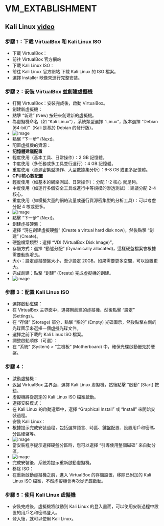 # VM_EXTABLISHMENT
## Kali Linux [video]()
### 步驟 1：下載 VirtualBox 和 Kali Linux ISO
- 下載 VirtualBox：
- 前往 VirtualBox 官方網站 
- 下載 Kali Linux ISO：
- 前往 Kali Linux 官方網站 下載 Kali Linux 的 ISO 檔案。
- 選擇 Installer 映像來進行完整安裝。
### 步驟 2：安裝 VirtualBox 並創建虛擬機
- 打開 VirtualBox：安裝完成後，啟動 VirtualBox。
- 創建新虛擬機：
- 點擊 “新建” (New) 按鈕來創建新的虛擬機。
- 為虛擬機命名（如 “Kali Linux”），系統類型選擇 “Linux”，版本選擇 “Debian (64-bit)”（Kali 是基於 Debian 的發行版）。
- ![image](https://github.com/user-attachments/assets/202c03cb-0e36-413b-b54c-9345b31c4201)
- 點擊 “下一步” (Next)。
- 配置虛擬機的資源：
- **記憶體建議配置**
- 輕度使用（基本工具、日常操作）：2 GB 記憶體。
- 中度使用（多任務或多工具並行運行）：4 GB 記憶體。
- 重度使用（資源密集型操作、大型數據集分析）：6-8 GB 或更多記憶體。
- **CPU核心數配置**
- 輕度使用（如基本的網絡測試、日常操作）：分配 1-2 核心 就足夠。
- 中度使用（如運行多個安全工具或進行中等規模的滲透測試）：建議分配 2-4 核心。
- 重度使用（如模擬大量的網絡流量或運行資源密集型的分析工具）：可以考慮分配 4 核或更多。
- ![image](https://github.com/user-attachments/assets/ffc43846-8223-4d1f-af52-65b5565d5d39)
- 點擊 “下一步” (Next)。
- 創建虛擬硬盤：
- 選擇 “現在創建虛擬硬盤” (Create a virtual hard disk now)，然後點擊 “創建” (Create)。
- 硬盤檔案類型：選擇 “VDI (VirtualBox Disk Image)”。
- 存儲方式：選擇 “動態分配” (Dynamically allocated)，這樣硬盤檔案會根據需要動態增長。
- 大小：設定虛擬硬盤大小，至少設定 20GB。如果需要更多空間，可以設置更大。
- 完成創建：點擊 “創建” (Create) 完成虛擬機的創建。
- ![image](https://github.com/user-attachments/assets/1d2c4192-1b23-4c47-8b7d-3104f4b351eb)
### 步驟 3：配置 Kali Linux ISO
- 選擇啟動磁碟：
- 在 VirtualBox 主界面中，選擇剛創建的虛擬機，然後點擊 “設定” (Settings)。
- 在 “存儲” (Storage) 部分，點擊 “空的” (Empty) 光碟圖示，然後點擊右側的光碟圖示來選擇一個虛擬光碟文件。
- 選擇之前下載的 Kali Linux ISO 檔案。
- 調整啟動順序（可選）：
- 在 “系統” (System) > “主機板” (Motherboard) 中，確保光碟啟動優先於硬盤。
### 步驟 4：
- 啟動虛擬機：
- 返回 VirtualBox 主界面，選擇 Kali Linux 虛擬機，然後點擊 “啟動” (Start) 按鈕。
- 虛擬機將從選定的 Kali Linux ISO 檔案啟動。
- 選擇安裝模式：
- 在 Kali Linux 的啟動選單中，選擇 “Graphical Install” 或 “Install” 來開始安裝過程。
- 安裝 Kali Linux：
- 根據提示完成安裝過程，包括選擇語言、時區、鍵盤配置、設置用戶和密碼、分區硬盤等。
- ![image](https://github.com/user-attachments/assets/d40c4928-b0ea-4f1f-b3cb-96a9d107ea2b)
- 當安裝程序提示選擇硬盤分區時，您可以選擇 “引導使用整個磁碟” 來自動分區。
- ![image](https://github.com/user-attachments/assets/03b0c032-c492-40a1-87c8-289e44464d9a)
- 完成安裝後，系統將提示重新啟動虛擬機。
- 移除 ISO：
- 在重新啟動虛擬機之前，進入 VirtualBox 的存儲設置，移除已附加的 Kali Linux ISO 檔案，不然虛擬機會再次從光碟啟動。
### 步驟 5：使用 Kali Linux 虛擬機
- 安裝完成後，虛擬機將啟動到 Kali Linux 的登入畫面，可以使用安裝過程中設置的用戶名和密碼登入。
- 登入後，就可以使用 Kali Linux。

